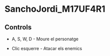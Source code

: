 # SanchoJordi_M17UF4R1

## **Controls**

- A, S, W, D - Moure el personatge

- Clic esquerre - Atacar els enemics

